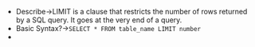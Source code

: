 - Describe→LIMIT is a clause that restricts the number of rows returned by a SQL query. It goes at the very end of a query.
- Basic Syntax?→`SELECT * FROM table_name LIMIT number` 
- 
